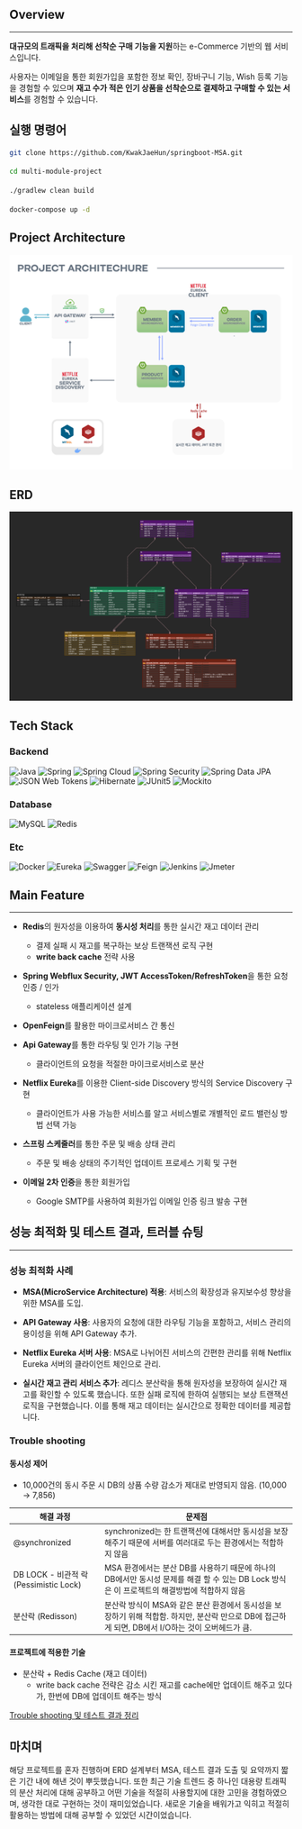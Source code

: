 ## Overview

---

**대규모의 트래픽을 처리해 선착순 구매 기능을 지원**하는 e-Commerce 기반의 웹 서비스입니다.

사용자는 이메일을 통한 회원가입을 포함한 정보 확인, 장바구니 기능, Wish 등록 기능을 경험할 수 있으며 **재고 수가 적은 인기 상품을 선착순으로 결제하고 구매할 수 있는 서비스**를 경험할 수 있습니다.





## 실행 명령어

``` bash
git clone https://github.com/KwakJaeHun/springboot-MSA.git

cd multi-module-project

./gradlew clean build

docker-compose up -d
```

## Project Architecture
![Project Architecture](./img/architecture.png)

## ERD
![ERD](./img/erd.png)

## Tech Stack

### Backend
![Java](https://img.shields.io/badge/Java_17-ED8B00?style=for-the-badge&logo=openjdk&logoColor=white)
![Spring](https://img.shields.io/badge/Springboot_3.3.1-6DB33F?style=for-the-badge&logo=spring&logoColor=white)
![Spring Cloud](https://img.shields.io/badge/Spring_Cloud-6DB33F?style=for-the-badge&logo=spring&logoColor=white)
![Spring Security](https://img.shields.io/badge/Spring%20Security-6DB33F?style=for-the-badge&logo=Spring%20Security&logoColor=white)
![Spring Data JPA](https://img.shields.io/badge/Spring%20Data%20JPA-6DB33F?style=for-the-badge&logo=Spring%20Data%20JPA&logoColor=white)
![JSON Web Tokens](https://img.shields.io/badge/JSON%20Web%20Tokens-000000?style=for-the-badge&logo=JSON%20Web%20Tokens&logoColor=white)
![Hibernate](https://img.shields.io/badge/Hibernate-59666C?style=for-the-badge&logo=Hibernate&logoColor=white)
![JUnit5](https://img.shields.io/badge/JUnit5-25A162?style=for-the-badge&logo=JUnit5&logoColor=white)
![Mockito](https://img.shields.io/badge/Mockito-6DB33F?style=for-the-badge&logo=Mockito&logoColor=white)

### Database
![MySQL](https://img.shields.io/badge/MySQL-00000F?style=for-the-badge&logo=mysql&logoColor=white)
![Redis](https://img.shields.io/badge/Redis-DC382D?style=for-the-badge&logo=redis&logoColor=white)

### Etc
![Docker](https://img.shields.io/badge/Docker-2496ED?style=for-the-badge&logo=docker&logoColor=white)
![Eureka](https://img.shields.io/badge/Eureka_Server-2496ED?style=for-the-badge&logo=spring&logoColor=white)
![Swagger](https://img.shields.io/badge/Swagger-85EA2D?style=for-the-badge&logo=swagger&logoColor=white)
![Feign](https://img.shields.io/badge/Feign_Client-brightgreen?style=for-the-badge&logo=FE)
![Jenkins](https://img.shields.io/badge/Jenkins-D24939?style=for-the-badge&logo=Jenkins&logoColor=white)
![Jmeter](https://img.shields.io/badge/Jmeter-D22128?style=for-the-badge&logo=Apache-Jmeter&logoColor=white)


## Main Feature

---

- **Redis**의 원자성을 이용하여 **동시성 처리**를 통한 실시간 재고 데이터 관리
  - 결제 실패 시 재고를 복구하는 보상 트랜잭션 로직 구현
  - **write back cache** 전략 사용
  

- **Spring Webflux Security, JWT AccessToken/RefreshToken**을 통한 요청 인증 / 인가
  - stateless 애플리케이션 설계


- **OpenFeign**를 활용한 마이크로서비스 간 통신


- **Api Gateway**를 통한 라우팅 및 인가 기능 구현
  - 클라이언트의 요청을 적절한 마이크로서비스로 분산


- **Netflix Eureka**를 이용한 Client-side Discovery 방식의 Service Discovery 구현
  - 클라이언트가 사용 가능한 서비스를 알고 서비스별로 개별적인 로드 밸런싱 방법 선택 가능


- **스프링 스케줄러**를 통한 주문 및 배송 상태 관리
  - 주문 및 배송 상태의 주기적인 업데이트 프로세스 기획 및 구현


- **이메일 2차 인증**을 통한 회원가입
  - Google SMTP를 사용하여 회원가입 이메일 인증 링크 발송 구현


## 성능 최적화 및 테스트 결과, 트러블 슈팅

---

### 성능 최적화 사례
- **MSA(MicroService Architecture) 적용**: 서비스의 확장성과 유지보수성 향상을 위한 MSA를 도입.


- **API Gateway 사용**: 사용자의 요청에 대한 라우팅 기능을 포함하고, 서비스 관리의 용이성을 위해 API Gateway 추가.


- **Netflix Eureka 서버 사용**: MSA로 나뉘어진 서비스의 간편한 관리를 위해 Netflix Eureka 서버의 클라이언트 체인으로 관리.


- **실시간 재고 관리 서비스 추가**: 레디스 분산락을 통해 원자성을 보장하여 실시간 재고를 확인할 수 있도록 했습니다. 또한 실패 로직에 한하여 실행되는 보상 트랜잭션 로직을 구현했습니다. 이를 통해 재고 데이터는 실시간으로 정확한 데이터를 제공합니다.


### Trouble shooting

#### 동시성 제어
- 10,000건의 동시 주문 시 DB의 상품 수량 감소가 제대로 반영되지 않음. (10,000 → 7,856)

| 해결 과정                              | 문제점                                                                                        |
|------------------------------------|--------------------------------------------------------------------------------------------|
| @synchronized                      | synchronized는 한 트랜잭션에 대해서만 동시성을 보장 해주기 때문에 서버를 여러대로 두는 환경에서는 적합하지 않음                       |
| DB LOCK - 비관적 락 (Pessimistic Lock) | MSA 환경에서는 분산 DB를 사용하기 때문에 하나의 DB에서만 동시성 문제를 해결 할 수 있는 DB Lock 방식은 이 프로젝트의 해결방법에 적합하지 않음    |
| 분산락 (Redisson)                     | 분산락 방식이 MSA와 같은 분산 환경에서 동시성을 보장하기 위해 적합함. 하지만, 분산락 만으로 DB에 접근하게 되면, DB에서 I/O하는 것이 오버헤드가 큼. |

#### 프로젝트에 적용한 기술
- 분산락 + Redis Cache (재고 데이터)
  - write back cache 전략은 감소 시킨 재고를 cache에만 업데이트 해주고 있다가, 한번에 DB에 업데이트 해주는 방식

[Trouble shooting 및 테스트 결과 정리](https://past-hound-16b.notion.site/c3982b6cb5db4b7489d759b9bde720ad#5b6e2892d0144798ae75e6a0b299b0ef)

## 마치며
해당 프로젝트를 혼자 진행하며 ERD 설계부터 MSA, 테스트 결과 도출 및 요약까지 짧은 기간 내에 해낸 것이 뿌듯했습니다. 
또한 최근 기술 트렌드 중 하나인 대용량 트래픽의 분산 처리에 대해 공부하고 어떤 기술을 적절히 사용할지에 대한 고민을 경험하였으며, 생각한 대로 구현하는 것이 재미있었습니다. 
새로운 기술을 배워가고 익히고 적절히 활용하는 방법에 대해 공부할 수 있었던 시간이었습니다.